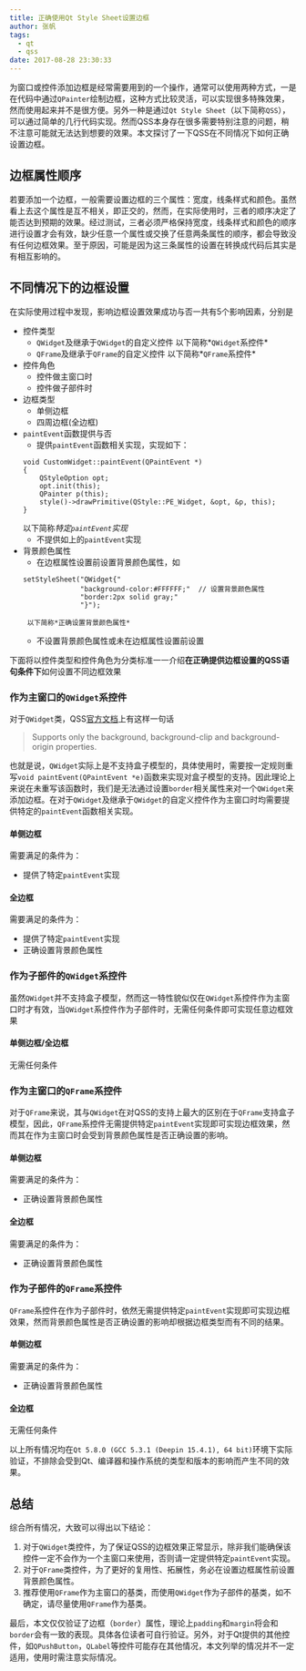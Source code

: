 ```yaml
---
title: 正确使用Qt Style Sheet设置边框
author: 张帆
tags:
  - qt
  - qss
date: 2017-08-28 23:30:33
---
```


为窗口或控件添加边框是经常需要用到的一个操作，通常可以使用两种方式，一是在代码中通过`QPainter`绘制边框，这种方式比较灵活，可以实现很多特殊效果，然而使用起来并不是很方便。另外一种是通过`Qt Style Sheet`（以下简称`QSS`），可以通过简单的几行代码实现。然而QSS本身存在很多需要特别注意的问题，稍不注意可能就无法达到想要的效果。本文探讨了一下QSS在不同情况下如何正确设置边框。

<!--more-->

## 边框属性顺序

若要添加一个边框，一般需要设置边框的三个属性：宽度，线条样式和颜色。虽然看上去这个属性是互不相关，即正交的，然而，在实际使用时，三者的顺序决定了能否达到预期的效果。经过测试，三者必须严格保持宽度，线条样式和颜色的顺序进行设置才会有效，缺少任意一个属性或交换了任意两条属性的顺序，都会导致没有任何边框效果。至于原因，可能是因为这三条属性的设置在转换成代码后其实是有相互影响的。

## 不同情况下的边框设置

在实际使用过程中发现，影响边框设置效果成功与否一共有5个影响因素，分别是

- 控件类型
    - `QWidget`及继承于`QWidget`的自定义控件
    以下简称*`QWidget`系控件*
    - `QFrame`及继承于`QFrame`的自定义控件
    以下简称*`QFrame`系控件*
- 控件角色
    - 控件做主窗口时
    - 控件做子部件时
- 边框类型
    - 单侧边框
    - 四周边框(全边框)
- `paintEvent`函数提供与否
    - 提供`paintEvent`函数相关实现，实现如下：
    ```
    void CustomWidget::paintEvent(QPaintEvent *)
    {
        QStyleOption opt;
        opt.init(this);
        QPainter p(this);
        style()->drawPrimitive(QStyle::PE_Widget, &opt, &p, this);
    }
    ```
    以下简称*特定`paintEvent`实现*
    - 不提供如上的`paintEvent`实现
- 背景颜色属性
    - 在边框属性设置前设置背景颜色属性，如
    ```
    setStyleSheet("QWidget{"
                  "background-color:#FFFFFF;"  // 设置背景颜色属性
                  "border:2px solid gray;"
                  "}");
    ```
       以下简称*正确设置背景颜色属性*
    - 不设置背景颜色属性或未在边框属性设置前设置

下面将以控件类型和控件角色为分类标准一一介绍**在正确提供边框设置的QSS语句条件下**如何设置不同边框效果

### 作为主窗口的`QWidget`系控件

对于`QWidget`类，QSS[官方文档](http://doc.qt.io/qt-5/stylesheet-reference.html)上有这样一句话

> Supports only the background, background-clip and background-origin properties.

也就是说，`QWidget`实际上是不支持盒子模型的，具体使用时，需要按一定规则重写`void paintEvent(QPaintEvent *e)`函数来实现对盒子模型的支持。因此理论上来说在未重写该函数时，我们是无法通过设置`border`相关属性来对一个`QWidget`来添加边框。在对于`QWidget`及继承于`QWidget`的自定义控件作为主窗口时均需要提供特定的`paintEvent`函数相关实现。

#### 单侧边框

需要满足的条件为：

- 提供了特定`paintEvent`实现

#### 全边框

需要满足的条件为：

- 提供了特定`paintEvent`实现
- 正确设置背景颜色属性

### 作为子部件的`QWidget`系控件

虽然`QWidget`并不支持盒子模型，然而这一特性貌似仅在`QWidget`系控件作为主窗口时才有效，当`QWidget`系控件作为子部件时，无需任何条件即可实现任意边框效果

#### 单侧边框/全边框

无需任何条件

### 作为主窗口的`QFrame`系控件

对于`QFrame`来说，其与`QWidget`在对QSS的支持上最大的区别在于`QFrame`支持盒子模型，因此，`QFrame`系控件无需提供特定`paintEvent`实现即可实现边框效果，然而其在作为主窗口时会受到背景颜色属性是否正确设置的影响。

#### 单侧边框

需要满足的条件为：

- 正确设置背景颜色属性

#### 全边框

需要满足的条件为：

- 正确设置背景颜色属性

### 作为子部件的`QFrame`系控件

`QFrame`系控件在作为子部件时，依然无需提供特定`paintEvent`实现即可实现边框效果，然而背景颜色属性是否正确设置的影响却根据边框类型而有不同的结果。

#### 单侧边框

需要满足的条件为：

- 正确设置背景颜色属性

#### 全边框

无需任何条件

以上所有情况均在`Qt 5.8.0 (GCC 5.3.1 (Deepin 15.4.1), 64 bit)`环境下实际验证，不排除会受到Qt、编译器和操作系统的类型和版本的影响而产生不同的效果。

## 总结

综合所有情况，大致可以得出以下结论：

1. 对于`QWidget`类控件，为了保证QSS的边框效果正常显示，除非我们能确保该控件一定不会作为一个主窗口来使用，否则请一定提供特定`paintEvent`实现。
2. 对于`QFrame`类控件，为了更好的复用性、拓展性，务必在设置边框属性前设置背景颜色属性。
3. 推荐使用`QFrame`作为主窗口的基类，而使用`QWidget`作为子部件的基类，如不确定，请尽量使用`QFrame`作为基类。

最后，本文仅仅验证了边框（`border`）属性，理论上`padding`和`margin`将会和`border`会有一致的表现。具体各位读者可自行验证。另外，对于Qt提供的其他控件，如`QPushButton`，`QLabel`等控件可能存在其他情况，本文列举的情况并不一定适用，使用时需注意实际情况。

